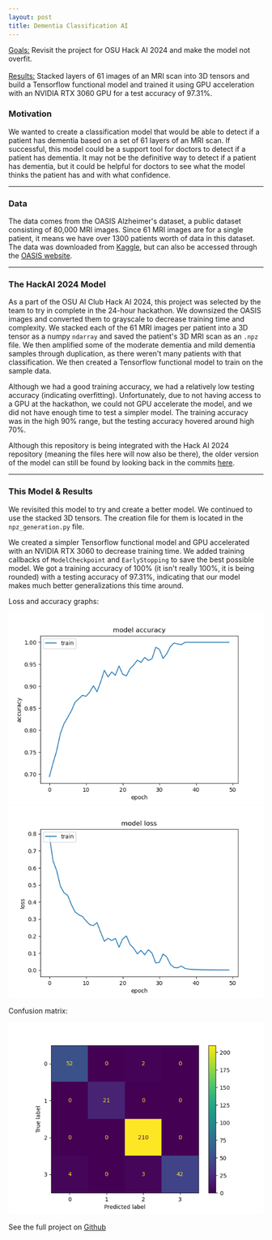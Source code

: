```yaml
---
layout: post
title: Dementia Classification AI
---
```


<div class="message">
  <u>Goals:</u> Revisit the project for OSU Hack AI 2024 and make the model not overfit.
  <br> <br>
  <u>Results:</u> Stacked layers of 61 images of an MRI scan into 3D tensors and build a Tensorflow functional model and trained it using GPU acceleration with an NVIDIA RTX 3060 GPU for a test accuracy of 97.31%.
</div>

### Motivation

We wanted to create a classification model that would be able to detect if a patient has dementia based on a set of 61 layers of an MRI scan. If successful, this model could be a support tool for doctors to detect if a patient has dementia. It may not be the definitive way to detect if a patient has dementia, but it could be helpful for doctors to see what the model thinks the patient has and with what confidence.

___

### Data

The data comes from the OASIS Alzheimer's dataset, a public dataset consisting of 80,000 MRI images. Since 61 MRI images are for a single patient, it means we have over 1300 patients worth of data in this dataset. The data was downloaded from [Kaggle](https://www.kaggle.com/datasets/ninadaithal/imagesoasis), but can also be accessed through the [OASIS website](https://sites.wustl.edu/oasisbrains/).

___

### The HackAI 2024 Model

As a part of the OSU AI Club Hack AI 2024, this project was selected by the team to try in complete in the 24-hour hackathon. We downsized the OASIS images and converted them to grayscale to decrease training time and complexity. We stacked each of the 61 MRI images per patient into a 3D tensor as a numpy `ndarray` and saved the patient's 3D MRI scan as an `.npz` file. We then amplified some of the moderate dementia and mild dementia samples through duplication, as there weren't many patients with that classification. We then created a Tensorflow functional model to train on the sample data. 

Although we had a good training accuracy, we had a relatively low testing accuracy (indicating overfitting). Unfortunately, due to not having access to a GPU at the hackathon, we could not GPU accelerate the model, and we did not have enough time to test a simpler model. The training accuracy was in the high 90% range, but the testing accuracy hovered around high 70%. 

Although this repository is being integrated with the Hack AI 2024 repository (meaning the files here will now also be there), the older version of the model can still be found by looking back in the commits [here](https://github.com/Nishanth-Kunchala/Hack_AI_2024).

___

### This Model & Results

We revisited this model to try and create a better model. We continued to use the stacked 3D tensors. The creation file for them is located in the `npz_generation.py` file. 

We created a simpler Tensorflow functional model and GPU accelerated with an NVIDIA RTX 3060 to decrease training time. We added training callbacks of `ModelCheckpoint` and `EarlyStopping` to save the best possible model. We got a training accuracy of 100% (it isn't really 100%, it is being rounded) with a testing accuracy of 97.31%, indicating that our model makes much better generalizations this time around.

Loss and accuracy graphs:

![Accuracy Graph](/screenshots/accuracy.png)
![Loss Graph](/screenshots/loss.png)

Confusion matrix:

![Confusion Matrix](/screenshots/confusion_matrix.png)


See the full project on [Github](https://github.com/RandomKiddo/DementiaAI)